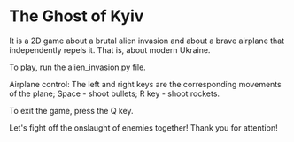 # The Ghost of Kyiv
It is a 2D game about a brutal alien invasion and about a brave airplane that independently repels it. That is, about modern Ukraine.

To play, run the alien_invasion.py file.

Airplane control:
The left and right keys are the corresponding movements of the plane;
Space - shoot bullets;
R key - shoot rockets.

To exit the game, press the Q key.

Let's fight off the onslaught of enemies together!
Thank you for attention!
